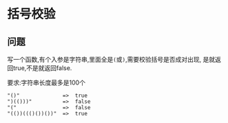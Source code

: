 # 括号校验

## 问题

写一个函数,有个入参是字符串,里面全是`(`或`)`,需要校验括号是否成对出现,
是就返回true,不是就返回false.

要求:字符串长度最多是100个

    "()"              =>  true
    ")(()))"          =>  false
    "("               =>  false
    "(())((()())())"  =>  true
